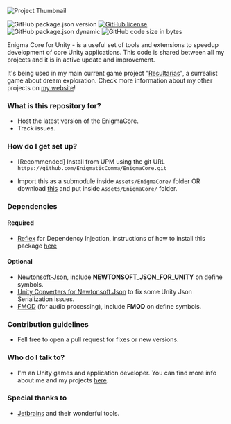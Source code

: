 ![Project Thumbnail](https://chrisdbhr.github.io/images/thumbs/EnigmaCore.png)

![GitHub package.json version](https://img.shields.io/github/package-json/v/EnigmaticComma/EnigmaCore)
[![GitHub license](https://img.shields.io/github/license/EnigmaticComma/EnigmaCore)](https://github.com/EnigmaticComma/EnigmaCore/blob/master/LICENSE)
![GitHub package.json dynamic](https://img.shields.io/github/package-json/unity/EnigmaticComma/EnigmaCore)
![GitHub code size in bytes](https://img.shields.io/github/languages/code-size/EnigmaticComma/EnigmaCore)


Enigma Core for Unity - is a useful set of tools and extensions to speedup development of core Unity applications. This code is shared between all my projects and it is in active update and improvement.

It's being used in my main current game project "[Resultarias](https://chrisjogos.com/resultarias)", a surrealist game about dream exploration.
Check more information about my other projects on [my website](https://chrisjogos.com)!

### What is this repository for? ###

* Host the latest version of the EnigmaCore.
* Track issues.

### How do I get set up? ###

* [Recommended] Install from UPM using the git URL ``https://github.com/EnigmaticComma/EnigmaCore.git``

* Import this as a submodule inside ``Assets/EnigmaCore/`` folder OR download [this](https://github.com/EnigmaticComma/EnigmaCore/archive/master.zip) and put inside ``Assets/EnigmaCore/`` folder.

### Dependencies

#### Required
* [Reflex](https://github.com/gustavopsantos/Reflex) for Dependency Injection, instructions of how to install this package [here](https://github.com/gustavopsantos/Reflex?tab=readme-ov-file#-installation)

#### Optional
* [Newtonsoft-Json](https://docs.unity3d.com/Packages/com.unity.nuget.newtonsoft-json@3.0/manual/index.html), include **NEWTONSOFT_JSON_FOR_UNITY** on define symbols.
* [Unity Converters for Newtonsoft.Json](https://github.com/jilleJr/Newtonsoft.Json-for-Unity.Converters) to fix some Unity Json Serialization issues. 
* [FMOD](https://www.fmod.com) (for audio processing), include **FMOD** on define symbols.

### Contribution guidelines ###

* Fell free to open a pull request for fixes or new versions.

### Who do I talk to? ###

* I'm an Unity games and application developer. You can find more info about me and my projects [here](https://chrisjogos.com).

### Special thanks to ###

* [Jetbrains](https://www.jetbrains.com/?from=ChrisDevelopmentKit) and their wonderful tools.
